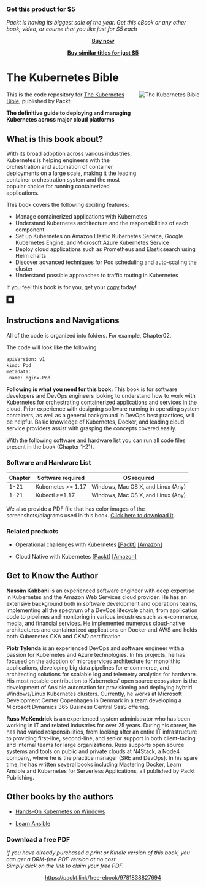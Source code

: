 
### Get this product for $5

<i>Packt is having its biggest sale of the year. Get this eBook or any other book, video, or course that you like just for $5 each</i>


<b><p align='center'>[Buy now](https://packt.link/9781838827694)</p></b>


<b><p align='center'>[Buy similar titles for just $5](https://subscription.packtpub.com/search)</p></b>


# The Kubernetes Bible

<a href="https://www.packtpub.com/product/the-kubernetes-bible/9781838827694?utm_source=github&utm_medium=repository&utm_campaign=9781838827694"><img src="https://static.packt-cdn.com/products/9781838827694/cover/smaller" alt="The Kubernetes Bible" height="256px" align="right"></a>

This is the code repository for [The Kubernetes Bible](https://www.packtpub.com/product/the-kubernetes-bible/9781838827694?utm_source=github&utm_medium=repository&utm_campaign=9781838827694), published by Packt.

**The definitive guide to deploying and managing Kubernetes across major cloud platforms**

## What is this book about?
With its broad adoption across various industries, Kubernetes is helping engineers with the orchestration and automation of container deployments on a large scale, making it the leading container orchestration system and the most popular choice for running containerized applications. 

This book covers the following exciting features:
* Manage containerized applications with Kubernetes
* Understand Kubernetes architecture and the responsibilities of each component
* Set up Kubernetes on Amazon Elastic Kubernetes Service, Google Kubernetes Engine, and Microsoft Azure Kubernetes Service
* Deploy cloud applications such as Prometheus and Elasticsearch using Helm charts
* Discover advanced techniques for Pod scheduling and auto-scaling the cluster
* Understand possible approaches to traffic routing in Kubernetes

If you feel this book is for you, get your [copy](https://www.amazon.com/dp/1838827692) today!

<a href="https://www.packtpub.com/?utm_source=github&utm_medium=banner&utm_campaign=GitHubBanner"><img src="https://raw.githubusercontent.com/PacktPublishing/GitHub/master/GitHub.png" 
alt="https://www.packtpub.com/" border="5" /></a>

## Instructions and Navigations
All of the code is organized into folders. For example, Chapter02.

The code will look like the following:
```
apiVersion: v1
kind: Pod
metadata:
 name: nginx-Pod
```

**Following is what you need for this book:**
This book is for software developers and DevOps engineers looking to understand how to work with Kubernetes for orchestrating containerized applications and services in the cloud. Prior experience with designing software running in operating system containers, as well as a general background in DevOps best practices, will be helpful. Basic knowledge of Kubernetes, Docker, and leading cloud service providers assist with grasping the concepts covered easily.

With the following software and hardware list you can run all code files present in the book (Chapter 1-21).
### Software and Hardware List
| Chapter | Software required | OS required |
| -------- | ------------------------------------ | ----------------------------------- |
| 1-21 | Kubernetes >= 1.17 | Windows, Mac OS X, and Linux (Any) |
| 1-21 | Kubectl >=1.17 | Windows, Mac OS X, and Linux (Any) |

We also provide a PDF file that has color images of the screenshots/diagrams used in this book. [Click here to download it](https://static.packt-cdn.com/downloads/9781838827694_ColorImages.pdf).

### Related products
* Operational challenges with Kubernetes [[Packt]](https://www.packtpub.com/product/kubernetes-in-production-best-practices/9781800202450?utm_source=github&utm_medium=repository&utm_campaign=9781800202450) [[Amazon]](https://www.amazon.com/dp/1800202458)

* Cloud Native with Kubernetes [[Packt]](https://www.packtpub.com/product/cloud-native-with-kubernetes/9781838823078?utm_source=github&utm_medium=repository&utm_campaign=9781838823078) [[Amazon]](https://www.amazon.com/dp/1838823077)

## Get to Know the Author
**Nassim Kabbani**
is an experienced software engineer with deep expertise in Kubernetes and the Amazon Web Services cloud provider. He has an extensive background both in software development and operations teams, implementing all the spectrum of a DevOps lifecycle chain, from application code to pipelines and monitoring in various industries such as e-commerce, media, and financial services.
He implemented numerous cloud-native architectures and containerized applications on Docker and AWS and holds both Kubernetes CKA and CKAD certification

**Piotr Tylenda**
is an experienced DevOps and software engineer with a passion for Kubernetes and Azure technologies. In his projects, he has focused on the adoption of microservices architecture for monolithic applications, developing big data pipelines for e-commerce, and architecting solutions for scalable log and telemetry analytics for hardware. His most notable contribution to Kubernetes' open source ecosystem is the development of Ansible automation for provisioning and deploying hybrid Windows/Linux Kubernetes clusters. Currently, he works at Microsoft Development Center Copenhagen in Denmark in a team developing a Microsoft Dynamics 365 Business Central SaaS offering.

**Russ McKendrick**
is an experienced system administrator who has been working in IT and related industries for over 25 years. During his career, he has had varied responsibilities, from looking after an entire IT infrastructure to providing first-line, second-line, and senior support in both client-facing and internal teams for large organizations.
Russ supports open source systems and tools on public and private clouds at N4Stack, a Node4 company, where he is the practice manager (SRE and DevOps). In his spare time, he has written several books including Mastering Docker, Learn Ansible and Kubernetes for Serverless Applications, all published by Packt Publishing.

## Other books by the authors
* [Hands-On Kubernetes on Windows](https://www.packtpub.com/cloud-networking/hands-on-kubernetes-on-windows?utm_source=github&utm_medium=repository&utm_campaign=9781838821562)

* [Learn Ansible](https://www.packtpub.com/virtualization-and-cloud/learn-ansible?utm_source=github&utm_medium=repository&utm_campaign=9781788998758)
### Download a free PDF

 <i>If you have already purchased a print or Kindle version of this book, you can get a DRM-free PDF version at no cost.<br>Simply click on the link to claim your free PDF.</i>
<p align="center"> <a href="https://packt.link/free-ebook/9781838827694">https://packt.link/free-ebook/9781838827694 </a> </p>